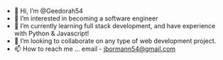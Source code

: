 - 👋 Hi, I’m @Geedorah54
- 👀 I’m interested in becoming a software engineer
- 🌱 I’m currently learning full stack development, and have experience with Python & Javascript!
- 💞️ I’m looking to collaborate on any type of web development project.
- 📫 How to reach me ... email - jbormann54@gmail.com

<!---
Geedorah54/Geedorah54 is a ✨ special ✨ repository because its `README.md` (this file) appears on your GitHub profile.
You can click the Preview link to take a look at your changes.
--->
